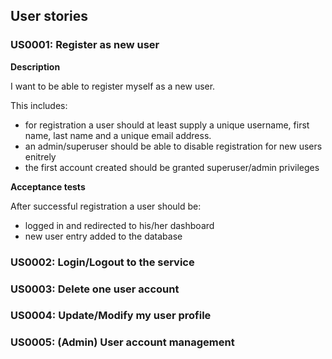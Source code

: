 ## User stories

### US0001: Register as new user

**Description**

I want to be able to register myself as a new user.

This includes:

  * for registration a user should at least supply a unique username, first name, last name and a unique email address.
  * an admin/superuser should be able to disable registration for new users enitrely
  * the first account created should be granted superuser/admin privileges

**Acceptance tests**

After successful registration a user should be:

  * logged in and redirected to his/her dashboard
  * new user entry added to the database
  
### US0002: Login/Logout to the service

### US0003: Delete one user account

### US0004: Update/Modify my user profile

### US0005: (Admin) User account management

